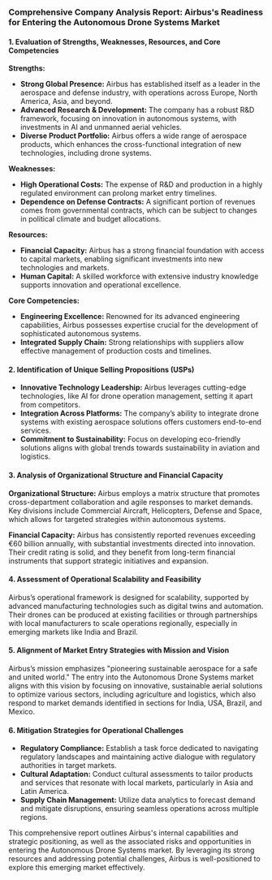 ### Comprehensive Company Analysis Report: Airbus's Readiness for Entering the Autonomous Drone Systems Market

#### 1. Evaluation of Strengths, Weaknesses, Resources, and Core Competencies

**Strengths:**
- **Strong Global Presence:** Airbus has established itself as a leader in the aerospace and defense industry, with operations across Europe, North America, Asia, and beyond.
- **Advanced Research & Development:** The company has a robust R&D framework, focusing on innovation in autonomous systems, with investments in AI and unmanned aerial vehicles.
- **Diverse Product Portfolio:** Airbus offers a wide range of aerospace products, which enhances the cross-functional integration of new technologies, including drone systems.

**Weaknesses:**
- **High Operational Costs:** The expense of R&D and production in a highly regulated environment can prolong market entry timelines.
- **Dependence on Defense Contracts:** A significant portion of revenues comes from governmental contracts, which can be subject to changes in political climate and budget allocations.

**Resources:**
- **Financial Capacity:** Airbus has a strong financial foundation with access to capital markets, enabling significant investments into new technologies and markets.
- **Human Capital:** A skilled workforce with extensive industry knowledge supports innovation and operational excellence.

**Core Competencies:**
- **Engineering Excellence:** Renowned for its advanced engineering capabilities, Airbus possesses expertise crucial for the development of sophisticated autonomous systems.
- **Integrated Supply Chain:** Strong relationships with suppliers allow effective management of production costs and timelines.

#### 2. Identification of Unique Selling Propositions (USPs)

- **Innovative Technology Leadership:** Airbus leverages cutting-edge technologies, like AI for drone operation management, setting it apart from competitors.
- **Integration Across Platforms:** The company’s ability to integrate drone systems with existing aerospace solutions offers customers end-to-end services.
- **Commitment to Sustainability:** Focus on developing eco-friendly solutions aligns with global trends towards sustainability in aviation and logistics.

#### 3. Analysis of Organizational Structure and Financial Capacity

**Organizational Structure:**
Airbus employs a matrix structure that promotes cross-department collaboration and agile responses to market demands. Key divisions include Commercial Aircraft, Helicopters, Defense and Space, which allows for targeted strategies within autonomous systems.

**Financial Capacity:**
Airbus has consistently reported revenues exceeding €60 billion annually, with substantial investments directed into innovation. Their credit rating is solid, and they benefit from long-term financial instruments that support strategic initiatives and expansion.

#### 4. Assessment of Operational Scalability and Feasibility

Airbus’s operational framework is designed for scalability, supported by advanced manufacturing technologies such as digital twins and automation. Their drones can be produced at existing facilities or through partnerships with local manufacturers to scale operations regionally, especially in emerging markets like India and Brazil.

#### 5. Alignment of Market Entry Strategies with Mission and Vision

Airbus’s mission emphasizes "pioneering sustainable aerospace for a safe and united world." The entry into the Autonomous Drone Systems market aligns with this vision by focusing on innovative, sustainable aerial solutions to optimize various sectors, including agriculture and logistics, which also respond to market demands identified in sections for India, USA, Brazil, and Mexico.

#### 6. Mitigation Strategies for Operational Challenges

- **Regulatory Compliance:** Establish a task force dedicated to navigating regulatory landscapes and maintaining active dialogue with regulatory authorities in target markets.
- **Cultural Adaptation:** Conduct cultural assessments to tailor products and services that resonate with local markets, particularly in Asia and Latin America.
- **Supply Chain Management:** Utilize data analytics to forecast demand and mitigate disruptions, ensuring seamless operations across multiple regions.

This comprehensive report outlines Airbus's internal capabilities and strategic positioning, as well as the associated risks and opportunities in entering the Autonomous Drone Systems market. By leveraging its strong resources and addressing potential challenges, Airbus is well-positioned to explore this emerging market effectively.